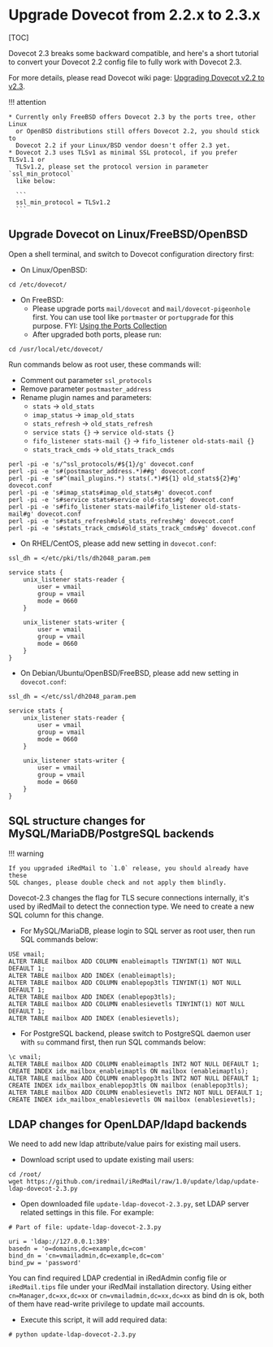 # Upgrade Dovecot from 2.2.x to 2.3.x

[TOC]

Dovecot 2.3 breaks some backward compatible, and here's a short tutorial to
convert your Dovecot 2.2 config file to fully work with Dovecot 2.3.

For more details, please read Dovecot wiki page: [Upgrading Dovecot v2.2 to v2.3](https://wiki2.dovecot.org/Upgrading/2.3).

!!! attention

    * Currently only FreeBSD offers Dovecot 2.3 by the ports tree, other Linux
      or OpenBSD distributions still offers Dovecot 2.2, you should stick to
      Dovecot 2.2 if your Linux/BSD vendor doesn't offer 2.3 yet.
    * Dovecot 2.3 uses TLSv1 as minimal SSL protocol, if you prefer TLSv1.1 or
      TLSv1.2, please set the protocol version in parameter `ssl_min_protocol`
      like below:

      ```
      ssl_min_protocol = TLSv1.2
      ```

## Upgrade Dovecot on Linux/FreeBSD/OpenBSD

Open a shell terminal, and switch to Dovecot configuration directory first:

* On Linux/OpenBSD:
```
cd /etc/dovecot/
```

* On FreeBSD:
    * Please upgrade ports `mail/dovecot` and `mail/dovecot-pigeonhole` first.
      You can use tool like `portmaster` or `portupgrade` for this purpose.
      FYI: [Using the Ports Collection](https://www.freebsd.org/doc/handbook/ports-using.html)
    * After upgraded both ports, please run:

```
cd /usr/local/etc/dovecot/
```

Run commands below as root user, these commands will:

* Comment out parameter `ssl_protocols`
* Remove parameter `postmaster_address`
* Rename plugin names and parameters:
    * `stats` -> `old_stats`
    * `imap_status` -> `imap_old_stats`
    * `stats_refresh` -> `old_stats_refresh`
    * `service stats {}` -> `service old-stats {}`
    * `fifo_listener stats-mail {}` -> `fifo_listener old-stats-mail {}`
    * `stats_track_cmds` -> `old_stats_track_cmds`

```
perl -pi -e 's/^ssl_protocols/#${1}/g' dovecot.conf
perl -pi -e 's#(postmaster_address.*)##g' dovecot.conf
perl -pi -e 's#^(mail_plugins.*) stats(.*)#${1} old_stats${2}#g' dovecot.conf
perl -pi -e 's#imap_stats#imap_old_stats#g' dovecot.conf
perl -pi -e 's#service stats#service old-stats#g' dovecot.conf
perl -pi -e 's#fifo_listener stats-mail#fifo_listener old-stats-mail#g' dovecot.conf
perl -pi -e 's#stats_refresh#old_stats_refresh#g' dovecot.conf
perl -pi -e 's#stats_track_cmds#old_stats_track_cmds#g' dovecot.conf
```

* On RHEL/CentOS, please add new setting in `dovecot.conf`:

```
ssl_dh = </etc/pki/tls/dh2048_param.pem

service stats {
    unix_listener stats-reader {
        user = vmail
        group = vmail
        mode = 0660
    }

    unix_listener stats-writer {
        user = vmail
        group = vmail
        mode = 0660
    }
}
```

* On Debian/Ubuntu/OpenBSD/FreeBSD, please add new setting in `dovecot.conf`:

```
ssl_dh = </etc/ssl/dh2048_param.pem

service stats {
    unix_listener stats-reader {
        user = vmail
        group = vmail
        mode = 0660
    }

    unix_listener stats-writer {
        user = vmail
        group = vmail
        mode = 0660
    }
}
```

## SQL structure changes for MySQL/MariaDB/PostgreSQL backends

!!! warning

    If you upgraded iRedMail to `1.0` release, you should already have these
    SQL changes, please double check and not apply them blindly.

Dovecot-2.3 changes the flag for TLS secure connections internally, it's used
by iRedMail to detect the connection type. We need to create a new SQL column
for this change.

* For MySQL/MariaDB, please login to SQL server as root user, then run SQL
  commands below:

```
USE vmail;
ALTER TABLE mailbox ADD COLUMN enableimaptls TINYINT(1) NOT NULL DEFAULT 1;
ALTER TABLE mailbox ADD INDEX (enableimaptls);
ALTER TABLE mailbox ADD COLUMN enablepop3tls TINYINT(1) NOT NULL DEFAULT 1;
ALTER TABLE mailbox ADD INDEX (enablepop3tls);
ALTER TABLE mailbox ADD COLUMN enablesievetls TINYINT(1) NOT NULL DEFAULT 1;
ALTER TABLE mailbox ADD INDEX (enablesievetls);
```

* For PostgreSQL backend, please switch to PostgreSQL daemon user with `su`
  command first, then run SQL commands below:

```
\c vmail;
ALTER TABLE mailbox ADD COLUMN enableimaptls INT2 NOT NULL DEFAULT 1;
CREATE INDEX idx_mailbox_enableimaptls ON mailbox (enableimaptls);
ALTER TABLE mailbox ADD COLUMN enablepop3tls INT2 NOT NULL DEFAULT 1;
CREATE INDEX idx_mailbox_enablepop3tls ON mailbox (enablepop3tls);
ALTER TABLE mailbox ADD COLUMN enablesievetls INT2 NOT NULL DEFAULT 1;
CREATE INDEX idx_mailbox_enablesievetls ON mailbox (enablesievetls);
```

## LDAP changes for OpenLDAP/ldapd backends

We need to add new ldap attribute/value pairs for existing mail users.

* Download script used to update existing mail users:

```
cd /root/
wget https://github.com/iredmail/iRedMail/raw/1.0/update/ldap/update-ldap-dovecot-2.3.py
```

* Open downloaded file `update-ldap-dovecot-2.3.py`, set LDAP server
  related settings in this file. For example:

```
# Part of file: update-ldap-dovecot-2.3.py

uri = 'ldap://127.0.0.1:389'
basedn = 'o=domains,dc=example,dc=com'
bind_dn = 'cn=vmailadmin,dc=example,dc=com'
bind_pw = 'password'
```

You can find required LDAP credential in iRedAdmin config file or
`iRedMail.tips` file under your iRedMail installation directory. Using either
`cn=Manager,dc=xx,dc=xx` or `cn=vmailadmin,dc=xx,dc=xx` as bind dn is ok, both
of them have read-write privilege to update mail accounts.

* Execute this script, it will add required data:

```
# python update-ldap-dovecot-2.3.py
```


